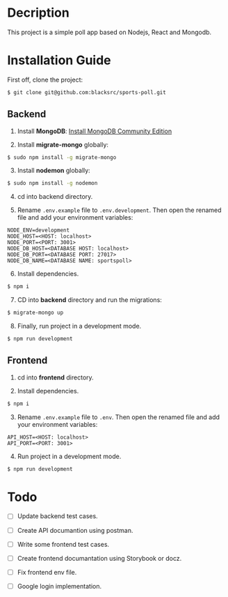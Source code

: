# Decription

This project is a simple poll app based on Nodejs, React and Mongodb.

# Installation Guide

First off, clone the project:
```sh
$ git clone git@github.com:blacksrc/sports-poll.git
```

## Backend

1. Install **MongoDB**: [Install MongoDB Community Edition](https://docs.mongodb.com/manual/tutorial/install-mongodb-on-ubuntu/)

2. Install **migrate-mongo** globally: 
```sh
$ sudo npm install -g migrate-mongo
```

3. Install **nodemon** globally: 
```sh
$ sudo npm install -g nodemon
```

4. cd into backend directory.

5. Rename `.env.example` file to `.env.development`. Then open the renamed file and add your environment variables:

```env
NODE_ENV=development
NODE_HOST=<HOST: localhost>
NODE_PORT=<PORT: 3001>
NODE_DB_HOST=<DATABASE HOST: localhost>
NODE_DB_PORT=<DATABASE PORT: 27017>
NODE_DB_NAME=<DATABASE NAME: sportspoll>
```
6. Install dependencies.
```sh
$ npm i
```

7. CD into **backend** directory and run the migrations:
```sh
$ migrate-mongo up
```

8. Finally, run project in a development mode.
```sh
$ npm run development
```

## Frontend
1. cd into **frontend** directory.

2. Install dependencies.
```sh
$ npm i
```
3. Rename `.env.example` file to `.env`. Then open the renamed file and add your environment variables:

```env
API_HOST=<HOST: localhost>
API_PORT=<PORT: 3001>
```

4. Run project in a development mode.
```sh
$ npm run development
```
# Todo
- [ ] Update backend test cases.
- [ ] Create API documantion using postman.
- [ ] Write some frontend test cases.
- [ ] Create frontend documantation using Storybook or docz.
- [ ] Fix frontend env file.
- [ ] Google login implementation.


